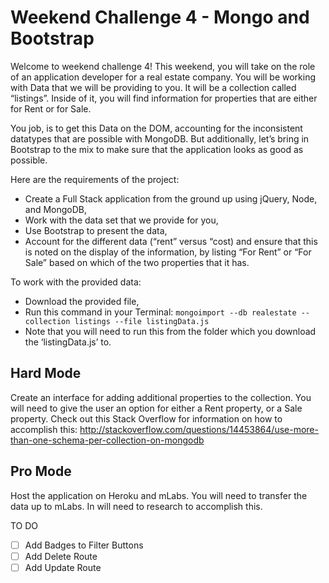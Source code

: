 # Weekend Challenge 4 - Mongo and Bootstrap

Welcome to weekend challenge 4! This weekend, you will take on the role of an application developer for a real estate company. You will be working with Data that we will be providing to you. It will be a collection called “listings”. Inside of it, you will find information for properties that are either for Rent or for Sale.

You job, is to get this Data on the DOM, accounting for the inconsistent datatypes that are possible with MongoDB. But additionally, let’s bring in Bootstrap to the mix to make sure that the application looks as good as possible.

Here are the requirements of the project:
* Create a Full Stack application from the ground up using jQuery, Node, and MongoDB,
* Work with the data set that we provide for you,
* Use Bootstrap to present the data,
* Account for the different data (“rent” versus “cost) and ensure that this is noted on the display of the information, by listing “For Rent” or “For Sale” based on which of the two properties that it has.

To work with the provided data:
* Download the provided file,
* Run this command in your Terminal: `mongoimport --db realestate --collection listings --file listingData.js`
* Note that you will need to run this from the folder which you download the ‘listingData.js’ to.

## Hard Mode
Create an interface for adding additional properties to the collection. You will need to give the user an option for either a Rent property, or a Sale property. Check out this Stack Overflow for information on how to accomplish this:
http://stackoverflow.com/questions/14453864/use-more-than-one-schema-per-collection-on-mongodb

## Pro Mode
Host the application on Heroku and mLabs. You will need to transfer the data up to mLabs. In will need to research to accomplish this.

TO DO
- [ ] Add Badges to Filter Buttons
- [ ] Add Delete Route
- [ ] Add Update Route
